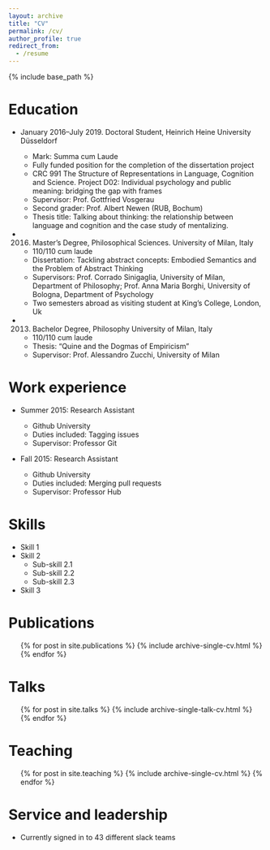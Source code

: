```yaml
---
layout: archive
title: "CV"
permalink: /cv/
author_profile: true
redirect_from:
  - /resume
---
```


{% include base_path %}

Education
======
* January 2016–July 2019. Doctoral Student, Heinrich Heine University Düsseldorf
  * Mark: Summa cum Laude
  * Fully funded position for the completion of the dissertation project
  * CRC 991 The Structure of Representations in Language, Cognition and Science. Project D02: Individual psychology and public meaning: bridging the gap with frames
  * Supervisor: Prof. Gottfried Vosgerau
  * Second grader: Prof. Albert Newen (RUB, Bochum)
  * Thesis title: Talking about thinking: the relationship between language and cognition and the case study of mentalizing.

* 2016. Master’s Degree, Philosophical Sciences. University of Milan, Italy
   * 110/110 cum laude
   * Dissertation: Tackling abstract concepts: Embodied Semantics and the Problem of Abstract Thinking
   * Supervisors: Prof. Corrado Sinigaglia, University of Milan, Department of Philosophy; Prof. Anna Maria Borghi, University of Bologna, Department of Psychology
   * Two semesters abroad as visiting student at King’s College, London, Uk  
   
* 2013. Bachelor Degree, Philosophy University of Milan, Italy 
   * 110/110 cum laude
   * Thesis: “Quine and the Dogmas of Empiricism”
   * Supervisor: Prof. Alessandro Zucchi, University of Milan


Work experience
======
* Summer 2015: Research Assistant
  * Github University
  * Duties included: Tagging issues
  * Supervisor: Professor Git

* Fall 2015: Research Assistant
  * Github University
  * Duties included: Merging pull requests
  * Supervisor: Professor Hub
  
Skills
======
* Skill 1
* Skill 2
  * Sub-skill 2.1
  * Sub-skill 2.2
  * Sub-skill 2.3
* Skill 3

Publications
======
  <ul>{% for post in site.publications %}
    {% include archive-single-cv.html %}
  {% endfor %}</ul>
  
Talks
======
  <ul>{% for post in site.talks %}
    {% include archive-single-talk-cv.html %}
  {% endfor %}</ul>
  
Teaching
======
  <ul>{% for post in site.teaching %}
    {% include archive-single-cv.html %}
  {% endfor %}</ul>
  
Service and leadership
======
* Currently signed in to 43 different slack teams
